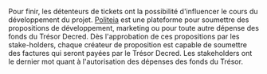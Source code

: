 Pour finir, les détenteurs de tickets ont la possibilité d'influencer le cours du développement du projet. [Politeia](proposals.decred.org) est une plateforme pour soumettre des propositions de développement, marketing ou pour toute autre dépense des fonds du Trésor Decred. Dès l'approbation de ces propositions par les stake-holders, chaque créateur de proposition est capable de soumettre des factures qui seront payées par le Trésor Decred. Les stakeholders ont le dernier mot quant à l'autorisation des dépenses des fonds du Trésor.
